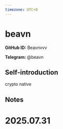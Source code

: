 ```yaml
---
timezone: UTC+8
---
```


# beavn

**GitHub ID:** Beavnvvv

**Telegram:** @beavn

## Self-introduction

crypto native

## Notes

<!-- Content_START -->

# 2025.07.31


<!-- Content_END -->
